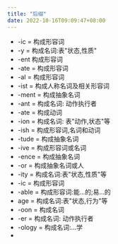 ```yaml
---
title: "后缀"
date: 2022-10-16T09:09:47+08:00
---
```


- -ic = 构成形容词
- -y = 构成名词:表"状态,性质"
- -ent  构成形容词
- -ate = 构成形容词
- -al = 构成形容词
- -ist = 构成人称名词及相关形容词
- -ment = 构成抽象名词
- -ant = 构成名词: 动作执行者
- -ate = 构成动词
- -ion = 构成名词: 表"动作,状态"等
- -ish = 构成形容词,名词和动词
- -tude = 构成抽象名词
- -ive = 构成形容词或名词
- -ence = 构成抽象名词
- -or = 构成抽象名词或人
- -ity = 构成名词:表"状态,性质"等
- -ic = 构成形容词
- -able = 构成形容词:能...的;易...的
- age = 构成名词:表"状态,行为"等
- -oon = 构成名词
- -er = 构成名词: 动作执行者
- -ology = 构成名词:...学
- 